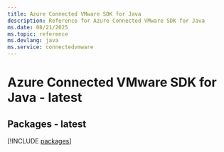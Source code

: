 ```yaml
---
title: Azure Connected VMware SDK for Java
description: Reference for Azure Connected VMware SDK for Java
ms.date: 08/21/2025
ms.topic: reference
ms.devlang: java
ms.service: connectedvmware
---
```

# Azure Connected VMware SDK for Java - latest
## Packages - latest
[!INCLUDE [packages](connected-vmware-index.md)]